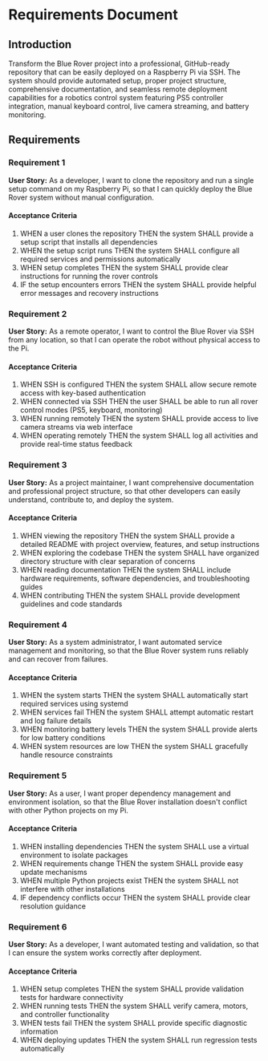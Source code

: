 # Requirements Document

## Introduction

Transform the Blue Rover project into a professional, GitHub-ready repository that can be easily deployed on a Raspberry Pi via SSH. The system should provide automated setup, proper project structure, comprehensive documentation, and seamless remote deployment capabilities for a robotics control system featuring PS5 controller integration, manual keyboard control, live camera streaming, and battery monitoring.

## Requirements

### Requirement 1

**User Story:** As a developer, I want to clone the repository and run a single setup command on my Raspberry Pi, so that I can quickly deploy the Blue Rover system without manual configuration.

#### Acceptance Criteria

1. WHEN a user clones the repository THEN the system SHALL provide a setup script that installs all dependencies
2. WHEN the setup script runs THEN the system SHALL configure all required services and permissions automatically
3. WHEN setup completes THEN the system SHALL provide clear instructions for running the rover controls
4. IF the setup encounters errors THEN the system SHALL provide helpful error messages and recovery instructions

### Requirement 2

**User Story:** As a remote operator, I want to control the Blue Rover via SSH from any location, so that I can operate the robot without physical access to the Pi.

#### Acceptance Criteria

1. WHEN SSH is configured THEN the system SHALL allow secure remote access with key-based authentication
2. WHEN connected via SSH THEN the user SHALL be able to run all rover control modes (PS5, keyboard, monitoring)
3. WHEN running remotely THEN the system SHALL provide access to live camera streams via web interface
4. WHEN operating remotely THEN the system SHALL log all activities and provide real-time status feedback

### Requirement 3

**User Story:** As a project maintainer, I want comprehensive documentation and professional project structure, so that other developers can easily understand, contribute to, and deploy the system.

#### Acceptance Criteria

1. WHEN viewing the repository THEN the system SHALL provide a detailed README with project overview, features, and setup instructions
2. WHEN exploring the codebase THEN the system SHALL have organized directory structure with clear separation of concerns
3. WHEN reading documentation THEN the system SHALL include hardware requirements, software dependencies, and troubleshooting guides
4. WHEN contributing THEN the system SHALL provide development guidelines and code standards

### Requirement 4

**User Story:** As a system administrator, I want automated service management and monitoring, so that the Blue Rover system runs reliably and can recover from failures.

#### Acceptance Criteria

1. WHEN the system starts THEN the system SHALL automatically start required services using systemd
2. WHEN services fail THEN the system SHALL attempt automatic restart and log failure details
3. WHEN monitoring battery levels THEN the system SHALL provide alerts for low battery conditions
4. WHEN system resources are low THEN the system SHALL gracefully handle resource constraints

### Requirement 5

**User Story:** As a user, I want proper dependency management and environment isolation, so that the Blue Rover installation doesn't conflict with other Python projects on my Pi.

#### Acceptance Criteria

1. WHEN installing dependencies THEN the system SHALL use a virtual environment to isolate packages
2. WHEN requirements change THEN the system SHALL provide easy update mechanisms
3. WHEN multiple Python projects exist THEN the system SHALL not interfere with other installations
4. IF dependency conflicts occur THEN the system SHALL provide clear resolution guidance

### Requirement 6

**User Story:** As a developer, I want automated testing and validation, so that I can ensure the system works correctly after deployment.

#### Acceptance Criteria

1. WHEN setup completes THEN the system SHALL provide validation tests for hardware connectivity
2. WHEN running tests THEN the system SHALL verify camera, motors, and controller functionality
3. WHEN tests fail THEN the system SHALL provide specific diagnostic information
4. WHEN deploying updates THEN the system SHALL run regression tests automatically